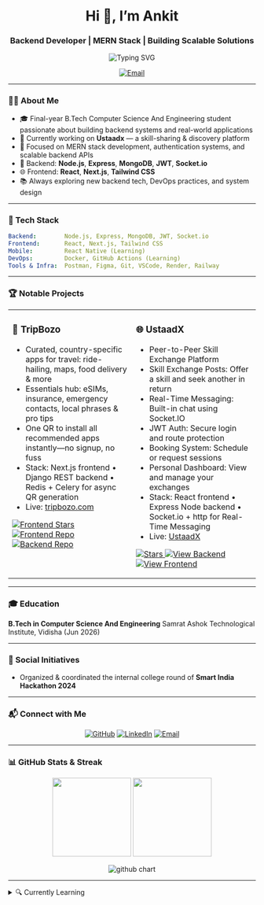 <h1 align="center">Hi 👋, I’m Ankit</h1>
<h3 align="center">Backend Developer | MERN Stack  | Building Scalable Solutions</h3>

<p align="center">
  <img src="https://readme-typing-svg.demolab.com?font=Fira+Code&size=24&pause=1000&center=true&width=600&lines=Node.js+%7C+Express+%7C+MongoDB;React+%7C+Next.js+%7C+Tailwind+CSS;Always+Learning+%7C+Building+%7C+Exploring" alt="Typing SVG" />
</p>

<p align="center">
  <a href="mailto:ankit77us@gmail.com">
    <img src="https://img.shields.io/badge/📩%20Email-Me-D14836?style=for-the-badge&logo=gmail&logoColor=white" alt="Email" />
  </a>
</p>

---

### 👨‍💻 About Me

- 🎓 Final-year B.Tech Computer Science And Engineering student passionate about building backend systems and real-world applications  
- 🚀 Currently working on **Ustaadx** — a skill-sharing & discovery platform  
- 🧠 Focused on MERN stack development, authentication systems, and scalable backend APIs  
- 🔧 Backend: **Node.js**, **Express**, **MongoDB**, **JWT**, **Socket.io**  
- 🌐 Frontend: **React**, **Next.js**, **Tailwind CSS**  
- 📚 Always exploring new backend tech, DevOps practices, and system design

---

### 🧰 Tech Stack

```yaml
Backend:        Node.js, Express, MongoDB, JWT, Socket.io
Frontend:       React, Next.js, Tailwind CSS
Mobile:         React Native (Learning)
DevOps:         Docker, GitHub Actions (Learning)
Tools & Infra:  Postman, Figma, Git, VSCode, Render, Railway
````

---

### 🏆 Notable Projects

<table>
  <tr>
<td width="50%" valign="top">
  <h3>🚀 TripBozo</h3>
  <ul>
    <li>Curated, country-specific apps for travel: ride-hailing, maps, food delivery & more</li>
    <li>Essentials hub: eSIMs, insurance, emergency contacts, local phrases & pro tips</li>
    <li>One QR to install all recommended apps instantly—no signup, no fuss</li>
    <li>Stack: Next.js frontend • Django REST backend • Redis + Celery for async QR generation</li>
    <li>Live: <a href="https://tripbozo.com/" target="_blank">tripbozo.com</a></li>
  </ul>

  <p>
    <a href="https://github.com/Ankitsgit/tripbozo" target="_blank">
      <img src="https://img.shields.io/github/stars/Ankitsgit/tripbozo?style=social" alt="Frontend Stars" />
    </a>
    <a href="https://github.com/Ankitsgit/tripbozo"" target="_blank">
      <img src="https://img.shields.io/badge/View-Frontend-171515?style=for-the-badge&logo=github&logoColor=white" alt="Frontend Repo" />
    </a>
    <a href="https://github.com/suryansh-it/travel_buddy" target="_blank">
      <img src="https://img.shields.io/badge/View-Backend-171515?style=for-the-badge&logo=github&logoColor=white" alt="Backend Repo" />
    </a>
  </p>
</td>
   <td width="50%" valign="top">
  <h3>🌐 UstaadX</h3>
  <ul>
    <li>Peer-to-Peer Skill Exchange Platform</li>
    <li>Skill Exchange Posts: Offer a skill and seek another in return</li>
    <li>Real-Time Messaging: Built-in chat using Socket.IO </</li>
     <li>JWT Auth: Secure login and route protection</</li>
    <li> Booking System: Schedule or request sessions </li>
    <li>Personal Dashboard: View and manage your exchanges </li>
   <li>Stack: React frontend • Express Node backend • Socket.io + http for Real-Time Messaging </li>
    <li>Live: <a href="https://ustaad-x.vercel.app/" target="_blank">UstaadX</a></li>
  </ul>
  <p>
    <a href="https://github.com/Ankitsgit/ustaadx-backend">
      <img src="https://img.shields.io/github/stars/Ankitsgit/ustaadx-backend?style=social" alt="Stars" />
    </a>
    <a href="https://github.com/Ankitsgit/ustaadx-backend">
      <img src="https://img.shields.io/badge/View-Backend-171515?style=for-the-badge&logo=github&logoColor=white" alt="View Backend" />
    </a>
<!--      <a href="https://github.com/Ankitsgit/ustaadx">
      <img src="https://img.shields.io/github/stars/Ankitsgit/ustaadx?style=social" alt="Stars" />
    </a> -->
    <a href="https://github.com/Ankitsgit/ustaadx">
      <img src="https://img.shields.io/badge/View-Frontend-171515?style=for-the-badge&logo=github&logoColor=white" alt="View Frontend" />
    </a>
  </p>
</td>

  </tr>
  <tr>
<!--     <td width="50%" valign="top">
      <h3>🌿 UstaadX</h3>
      <ul>
        <li>Ayurvedic remedies platform with user contributions</li>
        <li>Django REST + PostgreSQL, JWT‑secured endpoints</li>
        <li>Redis caching & Celery for async tasks</li>
        <li>Next.js frontend with expert-verified entries</li>
      </ul>
      <p>
        <a href="https://github.com/suryansh-it/MedVeda">
          <img src="https://img.shields.io/github/stars/Ankitshit/UstaadX-backend?style=social" alt="Stars" />
        </a>
        <a href="https://github.com/Ustaad/MedVeda">
          <img src="https://img.shields.io/badge/View-Repo-171515?style=for-the-badge&logo=github&logoColor=white" alt="View" />
        </a>
      </p>
    </td> -->
<!--     <td width="50%" valign="top">
      <h3>💼 Portfolio Website</h3>
      <ul>
        <li>Personal site showcasing projects, skills & upcoming blog</li>
        <li>Responsive design with animations & dark/light mode</li>
        <li>Live: <a href="https://suryansharma-portfolio.netlify.app/">suryansharma-portfolio.netlify.app</a></li>
      </ul>
      <p>
        <a href="https://github.com/suryansh-it/portfolio">
          <img src="https://img.shields.io/github/stars/suryansh-it/portfolio?style=social" alt="Stars" />
        </a>
        <a href="https://github.com/suryansh-it/portfolio">
          <img src="https://img.shields.io/badge/View-Repo-171515?style=for-the-badge&logo=github&logoColor=white" alt="View" />
        </a>
      </p>
    </td> -->
  </tr>
</table>

---



### 🎓 Education

**B.Tech in Computer Science And Engineering**
Samrat Ashok Technological Institute, Vidisha (Jun 2026)&#x20;

---

### 🤝 Social Initiatives

* Organized & coordinated the internal college round of **Smart India Hackathon 2024**&#x20;

---

### 📬 Connect with Me

<p align="center">
  <a href="https://github.com/Ankitsgit"><img src="https://img.shields.io/badge/GitHub-100000?style=for-the-badge&logo=github&logoColor=white" alt="GitHub"></a>
  <a href="https://linkedin.com/in/ankit-shuklaa/"><img src="https://img.shields.io/badge/LinkedIn-0077B5?style=for-the-badge&logo=linkedin&logoColor=white" alt="LinkedIn"></a>
  <a href="mailto:ankit77us@gmail.com" ><img src="https://img.shields.io/badge/Email-D14836?style=for-the-badge&logo=gmail&logoColor=white" alt="Email"></a>
<!--   <a href="https://leetcode.com/u/suryansharma09"><img src="https://img.shields.io/badge/LeetCode-FFA116?style=for-the-badge&logo=leetcode&logoColor=black" alt="LeetCode"></a> -->
</p>

---

### 📊 GitHub Stats & Streak

<p align="center"> <img src="https://github-readme-stats.vercel.app/api?username=Ankitsgit&show_icons=true&theme=tokyonight&hide_border=true" height="160" /> <img src="https://github-readme-streak-stats.herokuapp.com/?user=Ankitsgit&theme=dark&hide_border=true" height="160" /> </p> <p align="center"> <img src="https://ghchart.rshah.org/Ankitsgit" alt="github chart" /> </p>

---

<details>
  <summary>🔍 Currently Learning</summary>
  <ul>
    <li>DevOps: Docker, Kubernetes, CI/CD pipelines</li>
    <li>Advanced Prompt Engineering & LLM Agents</li>
  </ul>
</details>







